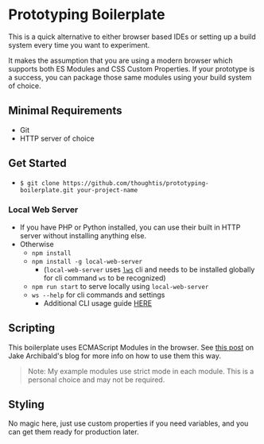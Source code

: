 # Prototyping Boilerplate

This is a quick alternative to either browser based IDEs or setting up a build system every time you want to experiment.

It makes the assumption that you are using a modern browser which supports both ES Modules and CSS Custom Properties. If your prototype is a success, you can package those same modules using your build system of choice.

## Minimal Requirements

- Git
- HTTP server of choice

## Get Started

- `$ git clone https://github.com/thoughtis/prototyping-boilerplate.git your-project-name`

### Local Web Server

- If you have PHP or Python installed, you can use their built in HTTP server without installing anything else.
- Otherwise
  - `npm install`
  - `npm install -g local-web-server` 
    * (`local-web-server` uses [`lws`](https://github.com/lwsjs/lws) cli and needs to be installed globally for cli command `ws` to be recognized)
  - `npm run start` to serve locally using `local-web-server`
  - `ws --help` for cli commands and settings
    * Additional CLI usage guide [HERE](https://github.com/lwsjs/local-web-server/wiki/CLI-usage)

## Scripting

This boilerplate uses ECMAScript Modules in the browser. See [this post](https://jakearchibald.com/2017/es-modules-in-browsers/) on Jake Archibald's blog for more info on how to use them this way.

> Note: My example modules use strict mode in each module. This is a personal choice and may not be required.

## Styling

No magic here, just use custom properties if you need variables, and you can get them ready for production later.
